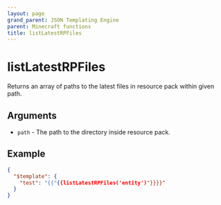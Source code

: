 ```yaml
---
layout: page
grand_parent: JSON Templating Engine
parent: Minecraft functions
title: listLatestRPFiles
---
```


# listLatestRPFiles

Returns an array of paths to the latest files in resource pack within given path.
## Arguments

- `path` - The path to the directory inside resource pack.

## Example

```json
{
  "$template": {
    "test": "{{"{{listLatestRPFiles('entity')"}}}}"
  }
}
```
